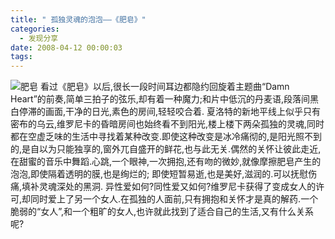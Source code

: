```yaml
---
title: " 孤独灵魂的泡泡——《肥皂》"
categories:
  - 发现分享
date: 2008-04-12 00:00:03
tags:
---
```


![肥皂](../../../images/2008/04/8201.jpg) 看过《肥皂》以后,很长一段时间耳边都隐约回旋着主题曲“Damn Heart”的前奏,简单三拍子的弦乐,却有着一种魔力;和片中低沉的丹麦语,段落间黑白停滞的画面,干净的日光,素色的房间,轻轻咬合着. 夏洛特的新地平线上似乎只有密布的乌云,维罗尼卡的昏暗房间也始终看不到阳光,楼上楼下两朵孤独的灵魂,同时都在空虚乏味的生活中寻找着某种改变.即使这种改变是冰冷痛彻的,是阳光照不到的,是自以为只能独享的,窗外兀自盛开的鲜花,也与此无关.偶然的关怀让彼此走近,在甜蜜的音乐中舞蹈.心跳,一个眼神,一次拥抱,还有吻的微妙,就像摩擦肥皂产生的泡泡,即使隔着透明的膜,也是绚烂的; 即使短暂易逝,也是美好,滋润的.可以抚慰伤痛,填补灵魂深处的黑洞. 异性爱如何?同性爱又如何?维罗尼卡获得了变成女人的许可,却同时爱上了另一个女人.在孤独的人面前,只有拥抱和关怀才是真的解药.一个脆弱的“女人”,和一个粗旷的女人,也许就此找到了适合自己的生活,又有什么关系呢?